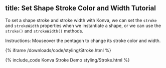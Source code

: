 title: Set Shape Stroke Color and Width Tutorial
---

To set a shape stroke and stroke width with Konva, we can set the `stroke` and `strokeWidth` properties when we instantiate a shape, or we can use the `stroke()` and `strokeWidth()` methods.

Instructions: Mouseover the pentagon to change its stroke color and width.

{% iframe /downloads/code/styling/Stroke.html %}

{% include_code Konva Stroke Demo styling/Stroke.html %}